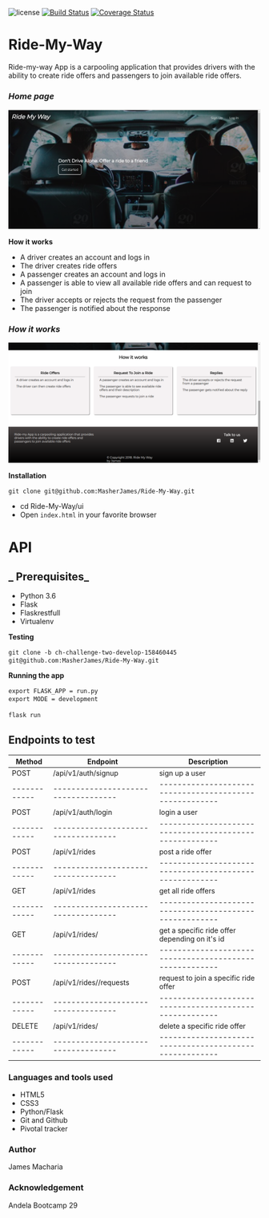 ![license](https://img.shields.io/github/license/mashape/apistatus.svg)
[![Build Status](https://travis-ci.org/MasherJames/Ride-My-Way.svg?branch=ch-challenge-two-develop-158460445)](https://travis-ci.org/MasherJames/Ride-My-Way)
[![Coverage Status](https://coveralls.io/repos/github/MasherJames/Ride-My-Way/badge.svg?branch=ch-challenge-two-develop-158460445)](https://coveralls.io/github/MasherJames/Ride-My-Way?branch=ch-challenge-two-develop-158460445)

# Ride-My-Way

Ride-my-way App is a carpooling application that provides drivers with the ability to create ride offers
and passengers to join available ride offers.

### _Home page_

![Home page](ui/static/images/home-page-header.png)

**How it works**

- A driver creates an account and logs in
- The driver creates ride offers
- A passenger creates an account and logs in
- A passenger is able to view all available ride offers and can request to join
- The driver accepts or rejects the request from the passenger
- The passenger is notified about the response

### _How it works_

![How it works](ui/static/images/home-page-works.png)

**Installation**

```
git clone git@github.com:MasherJames/Ride-My-Way.git
```

- cd Ride-My-Way/ui
- Open `index.html` in your favorite browser

# API

## _ Prerequisites_

- Python 3.6
- Flask
- Flaskrestfull
- Virtualenv

**Testing**

```
git clone -b ch-challenge-two-develop-158460445 git@github.com:MasherJames/Ride-My-Way.git
```

**Running the app**

```
export FLASK_APP = run.py
export MODE = development

flask run
```

## Endpoints to test

| Method       | Endpoint                            | Description                                             |
| ------------ | ----------------------------------- | ------------------------------------------------------- |
| POST         | /api/v1/auth/signup                 | sign up a user                                          |
| ------------ | ----------------------------------- | ------------------------------------------------------- |
| POST         | /api/v1/auth/login                  | login a user                                            |
| ------------ | ----------------------------------- | ------------------------------------------------------- |
| POST         | /api/v1/rides                       | post a ride offer                                       |
| ------------ | ----------------------------------- | ------------------------------------------------------- |
| GET          | /api/v1/rides                       | get all ride offers                                     |
| ------------ | ----------------------------------- | ------------------------------------------------------- |
| GET          | /api/v1/rides/<rideId>              | get a specific ride offer depending on it's id          |
| ------------ | ----------------------------------- | ------------------------------------------------------- |
| POST         | /api/v1/rides/<rideId>/requests     | request to join a specific ride offer                   |
| ------------ | ----------------------------------- | ------------------------------------------------------- |
| DELETE       | /api/v1/rides/<rideId>              | delete a specific ride offer                            |
| ------------ | ----------------------------------- | ------------------------------------------------------- |

### Languages and tools used

- HTML5
- CSS3
- Python/Flask
- Git and Github
- Pivotal tracker

### Author

James Macharia

### Acknowledgement

Andela Bootcamp 29
